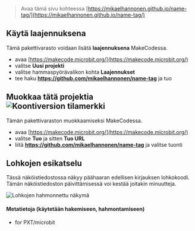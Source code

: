 
> Avaa tämä sivu kohteessa [https://mikaelhannonen.github.io/name-tag/](https://mikaelhannonen.github.io/name-tag/)

## Käytä laajennuksena

Tämä pakettivarasto voidaan lisätä **laajennuksena** MakeCodessa.

* avaa [https://makecode.microbit.org/](https://makecode.microbit.org/)
* valitse **Uusi projekti**
* valitse hammaspyörävalikon kohta **Laajennukset**
* tee haku **https://github.com/mikaelhannonen/name-tag** ja tuo

## Muokkaa tätä projektia ![Koontiversion tilamerkki](https://github.com/mikaelhannonen/name-tag/workflows/MakeCode/badge.svg)

Tämän pakettivaraston muokkaamiseksi MakeCodessa.

* avaa [https://makecode.microbit.org/](https://makecode.microbit.org/)
* valitse **Tuo** ja sitten **Tuo URL**
* liitä **https://github.com/mikaelhannonen/name-tag** ja valitse tuonti

## Lohkojen esikatselu

Tässä näköistiedostossa näkyy päähaaran edellisen kirjauksen lohkokoodi.
Tämän näköistiedoston päivittämisessä voi kestää joitakin minuutteja.

![Lohkojen hahmonnettu näkymä](https://github.com/mikaelhannonen/name-tag/raw/master/.github/makecode/blocks.png)

#### Metatietoja (käytetään hakemiseen, hahmontamiseen)

* for PXT/microbit
<script src="https://makecode.com/gh-pages-embed.js"></script><script>makeCodeRender("{{ site.makecode.home_url }}", "{{ site.github.owner_name }}/{{ site.github.repository_name }}");</script>
